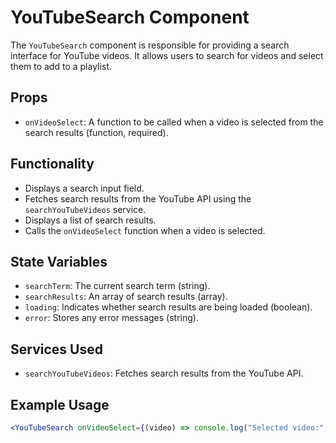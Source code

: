 # YouTubeSearch Component

The `YouTubeSearch` component is responsible for providing a search interface for YouTube videos. It allows users to search for videos and select them to add to a playlist.

## Props

-   `onVideoSelect`: A function to be called when a video is selected from the search results (function, required).

## Functionality

-   Displays a search input field.
-   Fetches search results from the YouTube API using the `searchYouTubeVideos` service.
-   Displays a list of search results.
-   Calls the `onVideoSelect` function when a video is selected.

## State Variables

-   `searchTerm`: The current search term (string).
-   `searchResults`: An array of search results (array).
-   `loading`: Indicates whether search results are being loaded (boolean).
-   `error`: Stores any error messages (string).

## Services Used

-   `searchYouTubeVideos`: Fetches search results from the YouTube API.

## Example Usage

```jsx
<YouTubeSearch onVideoSelect={(video) => console.log("Selected video:", video)} />
